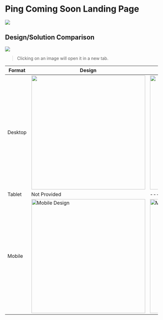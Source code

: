 # Ping Coming Soon Landing Page

<a href="" alt="View live implementation">
<img src="https://img.shields.io/badge/View_Live_Implementation-seagreen?style=for-the-badge"></a>

## Design/Solution Comparison

<a href="https://www.frontendmentor.io/challenges/ping-single-column-coming-soon-page-5cadd051fec04111f7b848da" alt="Frontend Mentor Challenge">
<img src="https://img.shields.io/badge/Frontend_Mentor_Challenge-dodgerblue?style=for-the-badge" /></a>

> Clicking on an image will open it in a new tab.

| Format  | Design                                                                                                                                                                                               | Solution                                                                                                                                                                                         |
|---------|------------------------------------------------------------------------------------------------------------------------------------------------------------------------------------------------------|--------------------------------------------------------------------------------------------------------------------------------------------------------------------------------------------------|
| Desktop | <img src="/newbie/ping-coming-soon-age/design/desktop-design.jpg" width="375px" href="/newbie/ping-coming-soon-age/design/desktop-design.jpg" target="_blank">                                       | <img src="/newbie/ping-coming-soon-age/solution/ag-solution-desktop.png" width="375px" href="/newbie/ping-coming-soon-age/solution/ag-solution-desktop.png" target="_blank">                     |
| Tablet  | Not Provided                                                                                                                                                                                         | ---                                                                                                                                                                                              |
| Mobile  | <img src="/newbie/ping-coming-soon-age/design/mobile-design.jpg" alt="Mobile Design" width="375px" alt="Mobile Design" href="/newbie/ping-coming-soon-age/design/mobile-design.jpg" target="_blank"> | <img src="/newbie/ping-coming-soon-age/solution/ag-solution-mobile.png" alt="Mobile Solution" width="375px" href="/newbie/ping-coming-soon-age/solution/ag-solution-mobile.png" target="_blank"> |



